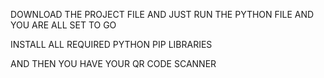 DOWNLOAD THE PROJECT FILE AND JUST RUN THE 
PYTHON FILE AND YOU ARE ALL SET TO GO 

INSTALL ALL REQUIRED PYTHON PIP LIBRARIES 

AND THEN YOU HAVE YOUR QR CODE SCANNER
